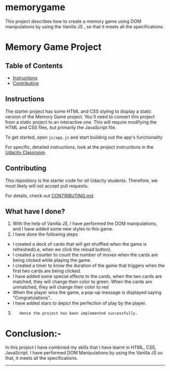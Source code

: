 # memorygame
This project describes how to create a memory game using DOM manipulations by using the Vanilla JS , so that it meets all the specifications.

# Memory Game Project

## Table of Contents

-   [Instructions](#instructions)
-   [Contributing](#contributing)

## Instructions

The starter project has some HTML and CSS styling to display a static version of the Memory Game project. You'll need to convert this project from a static project to an interactive one. This will require modifying the HTML and CSS files, but primarily the JavaScript file.

To get started, open `js/app.js` and start building out the app's functionality

For specific, detailed instructions, look at the project instructions in the [Udacity Classroom](https://classroom.udacity.com/me).

## Contributing

This repository is the starter code for _all_ Udacity students. Therefore, we most likely will not accept pull requests.

For details, check out [CONTRIBUTING.md](CONTRIBUTING.md).

## What have I done?

1.  With the help of Vanilla JS, I have performed the DOM manipulations, and I have added some new styles to this game.
2.  I have done the following steps

-   I created a deck of cards that will get shuffled when the game is refreshed(i.e, when we click the reload button).
-   I created a counter to count the number of moves when the cards are being clicked while playing the game.
-   I created a timer to know the duration of the game that triggers when the first two cards are being clicked.
-   I have added some special effects to the cards, when the two cards are matched, they will change their color to green. When  the cards are unmatched, they will change their color to red
-   When the player wins the game, a pop-up message is displayed saying "Congratulations".
-   I have added stars to depict the perfection of play by the player.

3.        Hence the project has been implemented successfully.

# Conclusion:-

In this project I have combined my skills that I have learnt in HTML, CSS, JavaScript. I have performed DOM Manipulations by using the Vanilla JS so that, it meets all the specifications.

* * *
